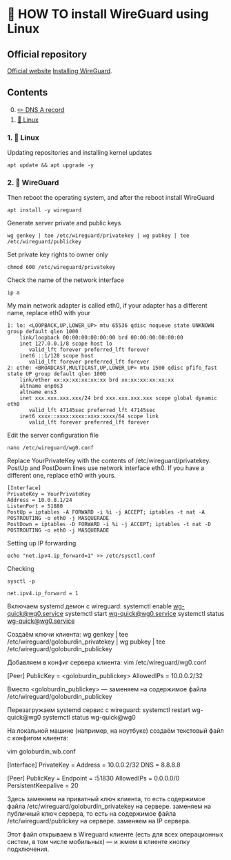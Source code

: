 # **🤔 HOW TO install WireGuard using Linux**

## Official repository
[Official website](https://www.wireguard.com/)
[Installing WireGuard](https://www.wireguard.com/install/).

## Contents
0. [:pencil2: DNS A record](https://github.com/Dauxdu/vaultwarden#0-%EF%B8%8F-dns-a-record)
1. [:penguin: Linux](https://github.com/Dauxdu/vaultwarden#1--linux)

### 1. 🐧 Linux
Updating repositories and installing kernel updates
```
apt update && apt upgrade -y
```

### 2. 🐉 WireGuard
Then reboot the operating system, and after the reboot install WireGuard
```
apt install -y wireguard
```
Generate server private and public keys
```
wg genkey | tee /etc/wireguard/privatekey | wg pubkey | tee /etc/wireguard/publickey
```
Set private key rights to owner only
```
chmod 600 /etc/wireguard/privatekey
```
Check the name of the network interface
```
ip a
```
My main network adapter is called eth0, if your adapter has a different name, replace eth0 with your
```
1: lo: <LOOPBACK,UP,LOWER_UP> mtu 65536 qdisc noqueue state UNKNOWN group default qlen 1000
    link/loopback 00:00:00:00:00:00 brd 00:00:00:00:00:00
    inet 127.0.0.1/8 scope host lo
       valid_lft forever preferred_lft forever
    inet6 ::1/128 scope host
       valid_lft forever preferred_lft forever
2: eth0: <BROADCAST,MULTICAST,UP,LOWER_UP> mtu 1500 qdisc pfifo_fast state UP group default qlen 1000
    link/ether xx:xx:xx:xx:xx:xx brd xx:xx:xx:xx:xx:xx
    altname enp0s3
    altname ens3
    inet xxx.xxx.xxx.xxx/24 brd xxx.xxx.xxx.xxx scope global dynamic eth0
       valid_lft 47145sec preferred_lft 47145sec
    inet6 xxxx::xxxx:xxxx:xxxx:xxxx/64 scope link
       valid_lft forever preferred_lft forever
```
Edit the server configuration file
```
nano /etc/wireguard/wg0.conf
```
Replace YourPrivateKey with the contents of /etc/wireguard/privatekey.
PostUp and PostDown lines use network interface eth0. If you have a different one, replace eth0 with yours.
```
[Interface]
PrivateKey = YourPrivateKey
Address = 10.0.8.1/24
ListenPort = 51880
PostUp = iptables -A FORWARD -i %i -j ACCEPT; iptables -t nat -A POSTROUTING -o eth0 -j MASQUERADE
PostDown = iptables -D FORWARD -i %i -j ACCEPT; iptables -t nat -D POSTROUTING -o eth0 -j MASQUERADE
```
Setting up IP forwarding
```
echo "net.ipv4.ip_forward=1" >> /etc/sysctl.conf
```
Checking 
```
sysctl -p
```
```
net.ipv4.ip_forward = 1
```

Включаем systemd демон с wireguard:
systemctl enable wg-quick@wg0.service
systemctl start wg-quick@wg0.service
systemctl status wg-quick@wg0.service

Создаём ключи клиента:
wg genkey | tee /etc/wireguard/goloburdin_privatekey | wg pubkey | tee /etc/wireguard/goloburdin_publickey

Добавляем в конфиг сервера клиента:
vim /etc/wireguard/wg0.conf

[Peer]
PublicKey = <goloburdin_publickey>
AllowedIPs = 10.0.0.2/32

Вместо <goloburdin_publickey>  — заменяем на содержимое файла /etc/wireguard/goloburdin_publickey

Перезагружаем systemd сервис с wireguard:
systemctl restart wg-quick@wg0
systemctl status wg-quick@wg0

На локальной машине (например, на ноутбуке) создаём текстовый файл с конфигом клиента:

vim goloburdin_wb.conf

[Interface]
PrivateKey = <CLIENT-PRIVATE-KEY>
Address = 10.0.0.2/32
DNS = 8.8.8.8

[Peer]
PublicKey = <SERVER-PUBKEY>
Endpoint = <SERVER-IP>:51830
AllowedIPs = 0.0.0.0/0
PersistentKeepalive = 20

Здесь <CLIENT-PRIVATE-KEY> заменяем на приватный ключ клиента, то есть содержимое файла /etc/wireguard/goloburdin_privatekey на сервере.  <SERVER-PUBKEY> заменяем на публичный ключ сервера, то есть на содержимое файла /etc/wireguard/publickey на сервере. <SERVER-IP> заменяем на IP сервера. 

Этот файл открываем в Wireguard клиенте (есть для всех операционных систем, в том числе мобильных) — и жмем в клиенте кнопку подключения.
